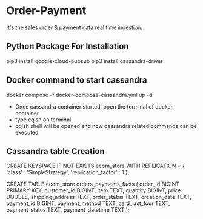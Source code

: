 # Order-Payment
It's the sales order &amp; payment data real time ingestion.

Python Package For Installation
-------------------------------

pip3 install google-cloud-pubsub
pip3 install cassandra-driver

Docker command to start cassandra
----------------------------------

docker compose -f docker-compose-cassandra.yml up -d

* Once cassandra container started, open the terminal of docker container
* type cqlsh on terminal
* cqlsh shell will be opened and now cassandra related commands can be executed

Cassandra table Creation
-------------------------------

CREATE KEYSPACE IF NOT EXISTS ecom_store WITH REPLICATION = { 'class' : 'SimpleStrategy', 'replication_factor' : 1 };

CREATE TABLE ecom_store.orders_payments_facts (
    order_id BIGINT PRIMARY KEY,
    customer_id BIGINT,
    item TEXT,
    quantity BIGINT,
    price DOUBLE,
    shipping_address TEXT,
    order_status TEXT,
    creation_date TEXT,
    payment_id BIGINT,
    payment_method TEXT,
    card_last_four TEXT,
    payment_status TEXT,
    payment_datetime TEXT
);

